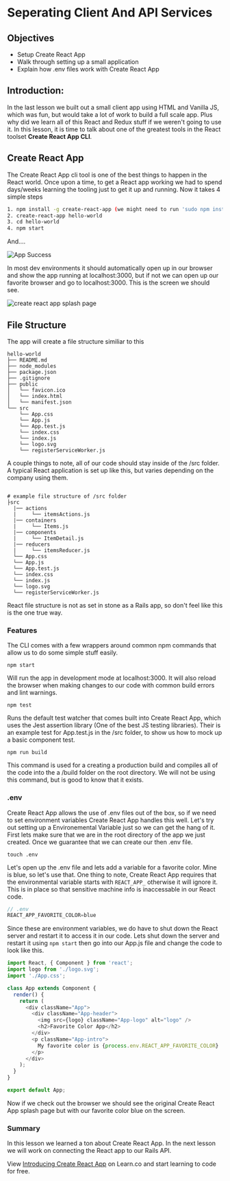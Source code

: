 # Seperating Client And API Services

## Objectives

* Setup Create React App
* Walk through setting up a small application
* Explain how .env files work with Create React App

## Introduction: 

In the last lesson we built out a small client app using HTML and Vanilla JS, which was fun, but would take a lot of work to build a full scale app. Plus why did we learn all of this React and Redux stuff if we weren't going to use it. In this lesson, it is time to talk about one of the greatest tools in the React toolset __Create React App CLI__. 

## Create React App

The Create React App cli tool is one of the best things to happen in the React world. Once upon a time, to get a React app working we had to spend days/weeks learning the tooling just to get it up and running. Now it takes 4 simple steps 

```bash 
1. npm install -g create-react-app (we might need to run 'sudo npm install -g create-react-app')
2. create-react-app hello-world
3. cd hello-world
4. npm start
```

And.... 

![App Success](https://camo.githubusercontent.com/506a5a0a33aebed2bf0d24d3999af7f582b31808/687474703a2f2f692e696d6775722e636f6d2f616d794e66434e2e706e67)

In most dev environments it should automatically open up in our browser and show the app running at localhost:3000, but if not we can open up our favorite browser and go to localhost:3000. This is the screen we should see.

![create react app splash page](https://s3.amazonaws.com/learn-verified/create-react-app-splash-page.png)


## File Structure 

The app will create a file structure similiar to this 

```
hello-world
├── README.md
├── node_modules
├── package.json
├── .gitignore
├── public
│   └── favicon.ico
│   └── index.html
│   └── manifest.json
└── src
    └── App.css
    └── App.js
    └── App.test.js
    └── index.css
    └── index.js
    └── logo.svg
    └── registerServiceWorker.js
```

A couple things to note, all of our code should stay inside of the /src folder. A typical React application is set up like this, but varies depending on the company using them. 

```

# example file structure of /src folder
├src
  |── actions
  |     └── itemsActions.js
  |── containers 
  |     └── Items.js
  |── components
  |     └── ItemDetail.js
  |── reducers
  |     └── itemsReducer.js
  └── App.css
  └── App.js
  └── App.test.js
  └── index.css
  └── index.js
  └── logo.svg
  └── registerServiceWorker.js
```

React file structure is not as set in stone as a Rails app, so don't feel like this is the one true way. 

### Features 

The CLI comes with a few wrappers around common npm commands that allow us to do some simple stuff easily. 

```
npm start
```

Will run the app in development mode at localhost:3000. It will also reload the browser when making changes to our code with common build errors and lint warnings.

```
npm test
```

Runs the default test watcher that comes built into Create React App, which uses the Jest assertion library (One of the best JS testing libraries). Their is an example test for App.test.js in the /src folder, to show us how to mock up a basic component test.

```
npm run build
```

This command is used for a creating a production build and compiles all of the code into the a /build folder on the root directory. We will not be using this command, but is good to know that it exists. 

### .env

Create React App allows the use of .env files out of the box, so if we need to set environment variables Create React App handles this well. Let's try out setting up a Environemental Variable just so we can get the hang of it. First lets make sure that we are in the root directory of the app we just created. Once we guarantee that we can create our then .env file. 

```
touch .env
```

Let's open up the .env file and lets add a variable for a favorite color. Mine is blue, so let's use that. One thing to note, Create React App requires that the environmental variable starts with `REACT_APP_` otherwise it will ignore it. This is in place so that sensitive machine info is inaccessable in our React code. 

```javascript 
// .env 
REACT_APP_FAVORITE_COLOR=blue
```

Since these are environment variables, we do have to shut down the React server and restart it to access it in our code. Lets shut down the server and restart it using `npm start` then go into our App.js file and change the code to look like this. 

```javascript 
import React, { Component } from 'react';
import logo from './logo.svg';
import './App.css';

class App extends Component {
  render() {
    return (
      <div className="App">
        <div className="App-header">
          <img src={logo} className="App-logo" alt="logo" />
          <h2>Favorite Color App</h2>
        </div>
        <p className="App-intro">
          My favorite color is {process.env.REACT_APP_FAVORITE_COLOR}
        </p>
      </div>
    );
  }
}

export default App;
```

Now if we check out the browser we should see the original Create React App splash page but with our favorite color blue on the screen. 

### Summary

In this lesson we learned a ton about Create React App. In the next lesson we will work on connecting the React app to our Rails API.

<p class='util--hide'>View <a href='https://learn.co/lessons/introducing-create-react-app'> Introducing Create React App</a> on Learn.co and start learning to code for free.</p>